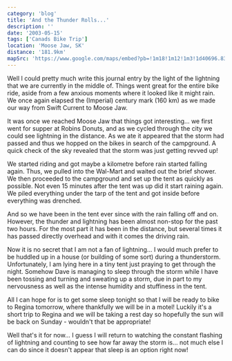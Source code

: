 ```yaml
---
category: 'blog'
title: 'And the Thunder Rolls...'
description: ''
date: '2003-05-15'
tags: ['Canads Bike Trip']
location: 'Moose Jaw, SK'
distance: '181.9km'
mapSrc: 'https://www.google.com/maps/embed?pb=!1m18!1m12!1m3!1d40696.83600640684!2d-105.58689434085206!3d50.39354479357475!2m3!1f0!2f0!3f0!3m2!1i1024!2i768!4f13.1!3m3!1m2!1s0x531bdd4edc8ff711%3A0x63139fda10d31d1a!2sMoose%20Jaw%2C%20SK!5e0!3m2!1sen!2sca!4v1609171535722!5m2!1sen!2sca'
---
```

Well I could pretty much write this journal entry by the light of the lightning that we are currently in the middle of. Things went great for the entire bike ride, aside from a few anxious moments where it looked like it might rain. We once again elapsed the (Imperial) century mark (160 km) as we made our way from Swift Current to Moose Jaw.

It was once we reached Moose Jaw that things got interesting... we first went for supper at Robins Donuts, and as we cycled through the city we could see lightning in the distance. As we ate it appeared that the storm had passed and thus we hopped on the bikes in search of the campground. A quick check of the sky revealed that the storm was just getting revved up!

We started riding and got maybe a kilometre before rain started falling again. Thus, we pulled into the Wal-Mart and waited out the brief shower. We then proceeded to the campground and set up the tent as quickly as possible. Not even 15 minutes after the tent was up did it start raining again. We piled everything under the tarp of the tent and got inside before everything was drenched.

And so we have been in the tent ever since with the rain falling off and on. However, the thunder and lightning has been almost non-stop for the past two hours. For the most part it has been in the distance, but several times it has passed directly overhead and with it comes the driving rain.

Now it is no secret that I am not a fan of lightning... I would much prefer to be huddled up in a house (or building of some sort) during a thunderstorm. Unfortunately, I am lying here in a tiny tent just praying to get through the night. Somehow Dave is managing to sleep through the storm while I have been tossing and turning and sweating up a storm, due in part to my nervousness as well as the intense humidity and stuffiness in the tent.

All I can hope for is to get some sleep tonight so that I will be ready to bike to Regina tomorrow, where thankfully we will be in a motel! Luckily it's a short trip to Regina and we will be taking a rest day so hopefully the sun will be back on Sunday - wouldn't that be appropriate!

Well that's it for now... I guess I will return to watching the constant flashing of lightning and counting to see how far away the storm is... not much else I can do since it doesn't appear that sleep is an option right now!